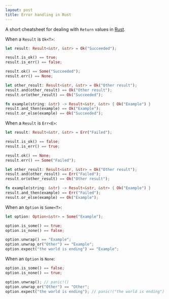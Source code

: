 ```yaml
---
layout: post
title: Error handling in Rust
---
```


A short cheatsheet for dealing with `Return` values in [Rust](http://rust-lang.org/).

When a `Result` is `Ok<T>`:

```rust
let result: Result<&str, &str> = Ok("Succeeded");

result.is_ok() == true;
result.is_err() == false;

result.ok() == Some("Succeeded");
result.err() == None;

let other_result: Result<&str, &str> = Ok("Other result");
result.and(other_result) == Ok("Other result");
result.or(other_result) == Ok("Succeeded");

fn example(string: &str) -> Result<&str, &str> { Ok("Example") }
result.and_then(example) == Ok("Example");
result.or_else(example) == Ok("Succeeded");
```

When a `Result` is `Err<E>`:

```rust
let result: Result<&str, &str> = Err("Failed");

result.is_ok() == false;
result.is_err() == true;

result.ok() == None;
result.err() == Some("Failed");

let other_result: Result<&str, &str> = Ok("Other result");
result.and(other_result) == Err("Failed");
result.or(other_result) == Ok("Other result");

fn example(string: &str) -> Result<&str, &str> { Ok("Example") }
result.and_then(example) == Err("Failed");
result.or_else(example) == Ok("Example");
```

When an `Option` is `Some<T>`:

```rust
let option: Option<&str> = Some("Example");

option.is_some() == true;
option.is_none() == false;

option.unwrap() == "Example";
option.unwrap_or("Other") == "Example";
option.expect("the world is ending") == "Example";
```

When an `Option` is `None`:

```rust
option.is_some() == false;
option.is_none() == true;

option.unwrap(); // panic!()
option.unwrap_or("Other") == "Other";
option.expect("the world is ending"); // panic!("the world is ending")
```

